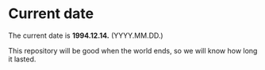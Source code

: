 # Current date

The current date is **1994.12.14.** (YYYY.MM.DD.)

This repository will be good when the world ends, so we will know how long it lasted.